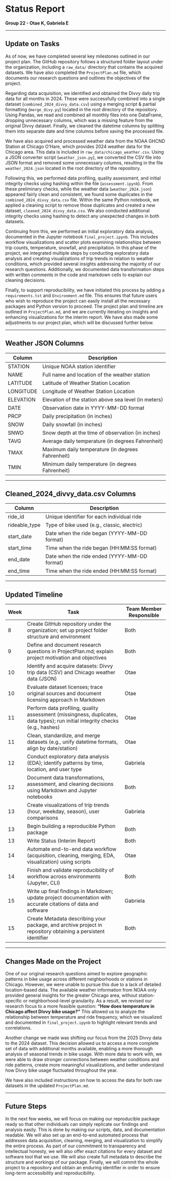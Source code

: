 
# Status Report  
**Group 22 - Otae K, Gabriela E**

---

## Update on Tasks

As of now, we have completed several key milestones outlined in our project plan. The GitHub repository follows a structured folder layout under the organization, including a `raw_data/` directory that contains the acquired datasets. We have also completed the `ProjectPlan.md` file, which documents our research questions and outlines the objectives of the project.

Regarding data acquisition, we identified and obtained the Divvy daily trip data for all months in 2024. These were successfully combined into a single dataset (`combined_2024_divvy_data.csv`) using a merging script & partial formatting (`merge_divy.py`) located in the root directory of the repository. Using Pandas, we read and combined all monthly files into one DataFrame, dropping unnecessary columns, which was a missing feature from the original Divvy dataset. Finally, we cleaned the datetime columns by splitting them into separate date and time columns before saving the processed file.

We have also acquired and processed weather data from the NOAA GHCND Station at Chicago O’Hare, which provides 2024 weather data for the Chicago area. This data is included in `raw_data/chicago_weather.csv`. Using a JSON converter script (`weather_json.py`), we converted the CSV file into JSON format and removed some unnecessary columns, resulting in the file `weather_2024.json` located in the root directory of the repository.

Following this, we performed data profiling, quality assessment, and initial integrity checks using hashing within the file (`assessment.ipynb`). From these preliminary checks, while the weather data (`weather_2024.json`) appeared fairly clean and consistent, we found some duplicates in the `combined_2024_divvy_data.csv` file. Within the same Python notebook, we applied a cleaning script to remove those duplicates and created a new dataset, `cleaned_2024_divvy_data.csv`. We also conducted additional integrity checks using hashing to detect any unexpected changes in both datasets.

Continuing from this, we performed an initial exploratory data analysis, documented in the Jupyter notebook `final_project.ipynb`. This includes workflow visualizations and scatter plots examining relationships between trip counts, temperature, snowfall, and precipitation. In this phase of the project, we integrated multiple steps by conducting exploratory data analysis and creating visualizations of trip trends in relation to weather conditions, which provided several insights addressing the majority of our research questions. Additionally, we documented data transformation steps with written comments in the code and markdown cells to explain our cleaning decisions.

Finally, to support reproducibility, we have initiated this process by adding a `requirements.txt` and `Environment.md` file. This ensures that future users who wish to reproduce the project can easily install all the necessary packages and Python version to proceed. The project plan and timeline are outlined in `ProjectPlan.md`, and we are currently iterating on insights and enhancing visualizations for the interim report. We have also made some adjustments to our project plan, which will be discussed further below.

---

## Weather JSON Columns

| Column | Description |
|--------|-------------|
| STATION | Unique NOAA station identifier |
| NAME | Full name and location of the weather station |
| LATITUDE | Latitude of Weather Station Location |
| LONGITUDE | Longitude of Weather Station Location |
| ELEVATION | Elevation of the station above sea level (in meters) |
| DATE | Observation date in YYYY-MM-DD format |
| PRCP | Daily precipitation (in inches) |
| SNOW | Daily snowfall (in inches) |
| SNWD | Snow depth at the time of observation (in inches) |
| TAVG | Average daily temperature (in degrees Fahrenheit) |
| TMAX | Maximum daily temperature (in degrees Fahrenheit) |
| TMIN | Minimum daily temperature (in degrees Fahrenheit) |

---

## Cleaned_2024_divvy_data.csv Columns

| Column | Description |
|--------|-------------|
| ride_id | Unique identifier for each individual ride |
| rideable_type | Type of bike used (e.g., classic, electric) |
| start_date | Date when the ride began (YYYY-MM-DD format) |
| start_time | Time when the ride began (HH:MM:SS format) |
| end_date | Date when the ride ended (YYYY-MM-DD format) |
| end_time | Time when the ride ended (HH:MM:SS format) |

---

## Updated Timeline

| Week | Task | Team Member Responsible |
|------|------|--------------------------|
| 8 | Create GitHub repository under the organization; set up project folder structure and environment | Both |
| 9 | Define and document research questions in ProjectPlan.md; explain project motivation and objectives | Both |
| 10 | Identify and acquire datasets: Divvy trip data (CSV) and Chicago weather data (JSON) | Otae |
| 10 | Evaluate dataset licenses; trace original sources and document licensing approach in Markdown | Otae |
| 11 | Perform data profiling, quality assessment (missingness, duplicates, data types); run initial integrity checks (e.g., hashes) | Otae |
| 11 | Clean, standardize, and merge datasets (e.g., unify datetime formats, align by date/station) | Otae |
| 12 | Conduct exploratory data analysis (EDA); identify patterns by time, location, and user type | Gabriela |
| 12 | Document data transformations, assessment, and cleaning decisions using Markdown and Jupyter notebooks | Both |
| 13 | Create visualizations of trip trends (hour, weekday, season), user comparisons | Gabriela |
| 13 | Begin building a reproducible Python package | Both |
| 13 | Write Status (Interim Report) | Both |
| 14 | Automate end-to-end data workflow (acquisition, cleaning, merging, EDA, visualization) using scripts | Otae |
| 14 | Finish and validate reproducibility of workflow across environments (Jupyter, CLI) | Both |
| 15 | Write up final findings in Markdown; update project documentation with accurate citations of data and software | Gabriela |
| 15 | Create Metadata describing your package, and archive project in repository obtaining a persistent identifier | Both |

---

## Changes Made on the Project

One of our original research questions aimed to explore geographic patterns in bike usage across different neighborhoods or stations in Chicago. However, we were unable to pursue this due to a lack of detailed location-based data. The available weather information from NOAA only provided general insights for the greater Chicago area, without station-specific or neighborhood-level granularity. As a result, we revised our research focus to a more feasible question: **“How does temperature in Chicago affect Divvy bike usage?”** This allowed us to analyze the relationship between temperature and ride frequency, which we visualized and documented in `final_project.ipynb` to highlight relevant trends and correlations.

Another change we made was shifting our focus from the 2025 Divvy data to the 2024 dataset. This decision allowed us to access a more complete set of data with additional months available, enabling a more thorough analysis of seasonal trends in bike usage. With more data to work with, we were able to draw stronger connections between weather conditions and ride patterns, create more meaningful visualizations, and better understand how Divvy bike usage fluctuated throughout the year.

We have also included instructions on how to access the data for both raw datasets in the updated `ProjectPlan.md`.

---

## Future Steps

In the next few weeks, we will focus on making our reproducible package ready so that other individuals can simply replicate our findings and analysis easily. This is done by making our scripts, data, and documentation readable. We will also set up an end-to-end automated process that addresses data acquisition, cleaning, merging, and visualization to simplify the entire process. As part of our commitment to transparency and intellectual honesty, we will also offer exact citations for every dataset and software tool that we use. We will also create full metadata to describe the structure and workings of our package. Finally, we will commit the whole project to a repository and obtain an enduring identifier in order to ensure long-term accessibility and reproducibility.
